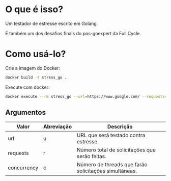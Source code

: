 # O que é isso?

Um testador de estresse escrito em Golang.

É também um dos desafios finais do pos-goexpert da Full Cycle.

# Como usá-lo?

Crie a imagem do Docker:

```bash
docker build -t stress_go .
```

Execute com docker:

```bash
docker execute --rm stress_go --url=https://www.google.com/ --requests=20 --concurrency=5
```

## Argumentos

|Valor|Abreviação|Descrição|
|---|---|---|
|url|u|URL que será testado contra estresse.|
|requests|r|Número total de solicitações que serão feitas.|
|concurrency|c|Número de threads que farão solicitações simultâneas.|
